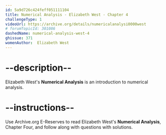 ```yaml
---
id: 5a9d726c424feff051111104
title: Numerical Analysis - Elizabeth West - Chapter 4
challengeType: 1
videoUrl: https://archive.org/details/numericalanalysi0000west
# forumTopicId: 301086
dashedName: numerical-analysis-west-4
ghissue: 371
womenAuthor:  Elizabeth West
---
```


# --description--

Elizabeth West's __Numerical Analysis__ is an introduction to numerical analysis.

# --instructions--

Use Archive.org E-Reserves to read Elizabeth West's __Numerical Analysis__, Chapter Four, and follow along with questions with solutions. 